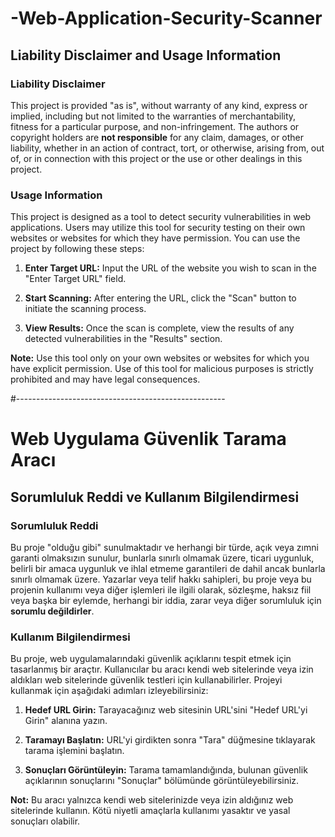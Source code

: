 # -Web-Application-Security-Scanner




## Liability Disclaimer and Usage Information

### Liability Disclaimer

This project is provided "as is", without warranty of any kind, express or implied, including but not limited to the warranties of merchantability, fitness for a particular purpose, and non-infringement. The authors or copyright holders are **not responsible** for any claim, damages, or other liability, whether in an action of contract, tort, or otherwise, arising from, out of, or in connection with this project or the use or other dealings in this project.

### Usage Information

This project is designed as a tool to detect security vulnerabilities in web applications. Users may utilize this tool for security testing on their own websites or websites for which they have permission. You can use the project by following these steps:

1. **Enter Target URL:** Input the URL of the website you wish to scan in the "Enter Target URL" field.

2. **Start Scanning:** After entering the URL, click the "Scan" button to initiate the scanning process.

3. **View Results:** Once the scan is complete, view the results of any detected vulnerabilities in the "Results" section.

**Note:** Use this tool only on your own websites or websites for which you have explicit permission. Use of this tool for malicious purposes is strictly prohibited and may have legal consequences.


#----------------------------------------------------


# Web Uygulama Güvenlik Tarama Aracı

## Sorumluluk Reddi ve Kullanım Bilgilendirmesi

### Sorumluluk Reddi

Bu proje "olduğu gibi" sunulmaktadır ve herhangi bir türde, açık veya zımni garanti olmaksızın sunulur, bunlarla sınırlı olmamak üzere, ticari uygunluk, belirli bir amaca uygunluk ve ihlal etmeme garantileri de dahil ancak bunlarla sınırlı olmamak üzere. Yazarlar veya telif hakkı sahipleri, bu proje veya bu projenin kullanımı veya diğer işlemleri ile ilgili olarak, sözleşme, haksız fiil veya başka bir eylemde, herhangi bir iddia, zarar veya diğer sorumluluk için **sorumlu değildirler**.

### Kullanım Bilgilendirmesi

Bu proje, web uygulamalarındaki güvenlik açıklarını tespit etmek için tasarlanmış bir araçtır. Kullanıcılar bu aracı kendi web sitelerinde veya izin aldıkları web sitelerinde güvenlik testleri için kullanabilirler. Projeyi kullanmak için aşağıdaki adımları izleyebilirsiniz:

1. **Hedef URL Girin:** Tarayacağınız web sitesinin URL'sini "Hedef URL'yi Girin" alanına yazın.

2. **Taramayı Başlatın:** URL'yi girdikten sonra "Tara" düğmesine tıklayarak tarama işlemini başlatın.

3. **Sonuçları Görüntüleyin:** Tarama tamamlandığında, bulunan güvenlik açıklarının sonuçlarını "Sonuçlar" bölümünde görüntüleyebilirsiniz.

**Not:** Bu aracı yalnızca kendi web sitelerinizde veya izin aldığınız web sitelerinde kullanın. Kötü niyetli amaçlarla kullanımı yasaktır ve yasal sonuçları olabilir.
